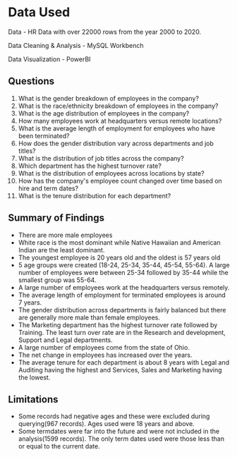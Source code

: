 # Data Used
Data - HR Data with over 22000 rows from the year 2000 to 2020.

Data Cleaning & Analysis - MySQL Workbench

Data Visualization - PowerBI

## Questions
1. What is the gender breakdown of employees in the company?
2. What is the race/ethnicity breakdown of employees in the company?
3. What is the age distribution of employees in the company?
4. How many employees work at headquarters versus remote locations?
5. What is the average length of employment for employees who have been terminated?
6. How does the gender distribution vary across departments and job titles?
7. What is the distribution of job titles across the company?
8. Which department has the highest turnover rate?
9. What is the distribution of employees across locations by state?
10. How has the company's employee count changed over time based on hire and term dates?
11. What is the tenure distribution for each department?
## Summary of Findings
* There are more male employees
* White race is the most dominant while Native Hawaiian and American Indian are the least dominant.
* The youngest employee is 20 years old and the oldest is 57 years old
* 5 age groups were created (18-24, 25-34, 35-44, 45-54, 55-64). A large number of employees were between 25-34 followed by 35-44 while the smallest group was 55-64.
* A large number of employees work at the headquarters versus remotely.
* The average length of employment for terminated employees is around 7 years.
* The gender distribution across departments is fairly balanced but there are generally more male than female employees.
* The Marketing department has the highest turnover rate followed by Training. The least turn over rate are in the Research and development, Support and Legal departments.
* A large number of employees come from the state of Ohio.
* The net change in employees has increased over the years.
* The average tenure for each department is about 8 years with Legal and Auditing having the highest and Services, Sales and Marketing having the lowest.
## Limitations
* Some records had negative ages and these were excluded during querying(967 records). Ages used were 18 years and above.
* Some termdates were far into the future and were not included in the analysis(1599 records). The only term dates used were those less than or equal to the current date.
